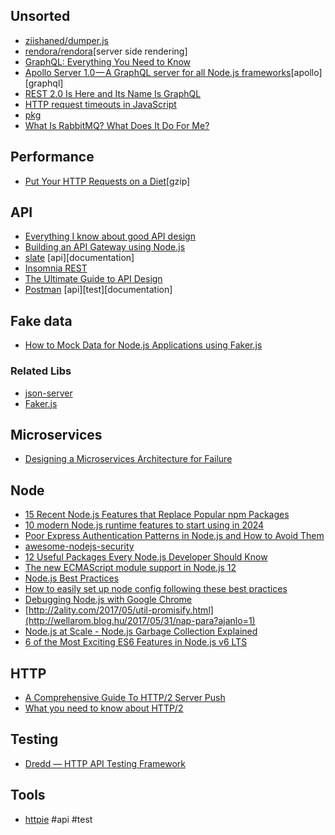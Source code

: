 ## Unsorted

- [ziishaned/dumper.js](https://github.com/ziishaned/dumper.js)
- [rendora/rendora](https://github.com/rendora/rendora)[server side rendering]
- [GraphQL: Everything You Need to Know](https://medium.com/@weblab_tech/graphql-everything-you-need-to-know-58756ff253d8)
- [Apollo Server 1.0 — A GraphQL server for all Node.js frameworks](https://dev-blog.apollodata.com/apollo-server-1-0-a-graphql-server-for-all-node-js-frameworks-2b37d3342f7c)[apollo][graphql]
- [REST 2.0 Is Here and Its Name Is GraphQL](https://www.sitepoint.com/rest-2-0-graphql/)
- [HTTP request timeouts in JavaScript](http://shuheikagawa.com/blog/2017/05/13/http-request-timeouts-in-javascript/)
- [pkg](https://github.com/zeit/pkg)
- [What Is RabbitMQ? What Does It Do For Me?](https://derickbailey.com/2016/10/12/what-is-rabbitmq-what-does-it-do-for-me/)

## Performance

- [Put Your HTTP Requests on a Diet](https://medium.com/axiomzenteam/put-your-http-requests-on-a-diet-3e1e52333014)[gzip]

## API

- [Everything I know about good API design](https://www.seangoedecke.com/good-api-design/)
- [Building an API Gateway using Node.js](https://blog.risingstack.com/building-an-api-gateway-using-nodejs/)
- [slate](https://github.com/lord/slate) [api][documentation]
- [Insomnia REST](https://insomnia.rest)
- [The Ultimate Guide to API Design](https://blog.qmo.io/ultimate-guide-to-api-design/)
- [Postman](https://www.getpostman.com) [api][test][documentation]

## Fake data

- [How to Mock Data for Node.js Applications using Faker.js](https://hackernoon.com/how-to-mock-data-for-node-js-applications-using-faker-js-b1f4c0e78102)

### Related Libs

- [json-server](https://github.com/typicode/json-server)
- [Faker.js](https://github.com/marak/Faker.js/)

## Microservices

- [Designing a Microservices Architecture for Failure](https://blog.risingstack.com/designing-microservices-architecture-for-failure/)

## Node

- [15 Recent Node.js Features that Replace Popular npm Packages](https://nodesource.com/blog/nodejs-features-replacing-npm-packages)
- [10 modern Node.js runtime features to start using in 2024](https://snyk.io/blog/10-modern-node-js-runtime-features)
- [Poor Express Authentication Patterns in Node.js and How to Avoid Them](https://www.lirantal.com/blog/poor-express-authentication-patterns-nodejs)
- [awesome-nodejs-security](https://github.com/lirantal/awesome-nodejs-security)
- [12 Useful Packages Every Node.js Developer Should Know](https://medium.com/better-programming/12-useful-packages-every-node-js-developer-should-know-2746db760e)
- [The new ECMAScript module support in Node.js 12](http://2ality.com/2019/04/nodejs-esm-impl.html)
- [Node.js Best Practices](https://github.com/i0natan/nodebestpractices)
- [How to easily set up node config following these best practices](http://codingsans.com/blog/node-config-best-practices)
- [Debugging Node.js with Google Chrome](https://medium.com/the-node-js-collection/debugging-node-js-with-google-chrome-4965b5f910f4)
- [http://2ality.com/2017/05/util-promisify.html](http://wellarom.blog.hu/2017/05/31/nap-para?ajanlo=1)
- [Node.js at Scale - Node.js Garbage Collection Explained](https://blog.risingstack.com/node-js-at-scale-node-js-garbage-collection/)
- [6 of the Most Exciting ES6 Features in Node.js v6 LTS](https://nodesource.com/blog/six-of-the-most-exciting-es6-features-in-node-js-v6-lts)

## HTTP

- [A Comprehensive Guide To HTTP/2 Server Push](https://www.smashingmagazine.com/2017/04/guide-http2-server-push/)
- [What you need to know about HTTP/2](https://web-crunch.com/what-you-need-to-know-about-http2/)

## Testing

- [Dredd — HTTP API Testing Framework](http://dredd.readthedocs.io/en/latest/)

## Tools

- [httpie](https://httpie.io) #api #test
